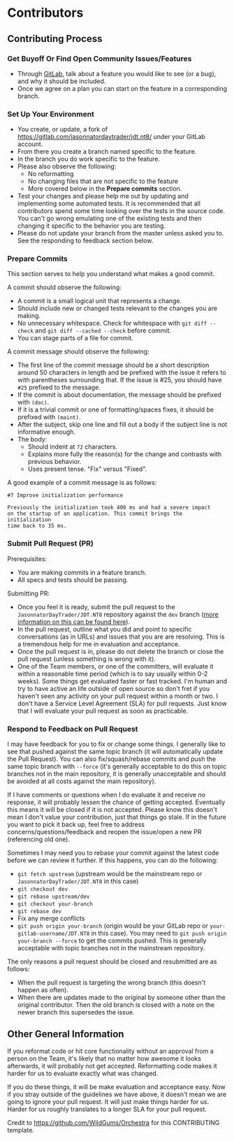 Contributors
============

## Contributing Process

### Get Buyoff Or Find Open Community Issues/Features

 * Through [GitLab](https://gitlab.com/jasonnatordaytrader/jdt.nt8/issues), talk about a feature you would like to see (or a bug), and why it should be included.
 * Once we agree on a plan you can start on the feature in a corresponding branch.

### Set Up Your Environment

 * You create, or update, a fork of https://gitlab.com/jasonnatordaytrader/jdt.nt8/ under your GitLab account.
 * From there you create a branch named specific to the feature.
 * In the branch you do work specific to the feature.
 * Please also observe the following:
    * No reformatting
    * No changing files that are not specific to the feature
    * More covered below in the **Prepare commits** section.
 * Test your changes and please help me out by updating and implementing some automated tests. It is recommended that all contributors spend some time looking over the tests in the source code. You can't go wrong emulating one of the existing tests and then changing it specific to the behavior you are testing.
 * Please do not update your branch from the master unless asked you to. See the responding to feedback section below.

### Prepare Commits

This section serves to help you understand what makes a good commit.

A commit should observe the following:

 * A commit is a small logical unit that represents a change.
 * Should include new or changed tests relevant to the changes you are making.
 * No unnecessary whitespace. Check for whitespace with `git diff --check` and `git diff --cached --check` before commit.
 * You can stage parts of a file for commit.

A commit message should observe the following:

  * The first line of the commit message should be a short description around 50 characters in length and be prefixed with the issue it refers to with parentheses surrounding that. If the issue is #25, you should have `#25` prefixed to the message.
  * If the commit is about documentation, the message should be prefixed with `(doc)`.
  * If it is a trivial commit or one of formatting/spaces fixes, it should be prefixed with `(maint)`.
  * After the subject, skip one line and fill out a body if the subject line is not informative enough.
  * The body:
    * Should indent at `72` characters.
    * Explains more fully the reason(s) for the change and contrasts with previous behavior.
    * Uses present tense. "Fix" versus "Fixed".

A good example of a commit message is as follows:

```
#7 Improve initialization performance

Previously the initialization took 400 ms and had a severe impact
on the startup of an application. This commit brings the initialization
time back to 35 ms.
```

### Submit Pull Request (PR)

Prerequisites:

 * You are making commits in a feature branch.
 * All specs and tests should be passing.

Submitting PR:

 * Once you feel it is ready, submit the pull request to the `JasonnatorDayTrader/JDT.NT8` repository against the ````dev```` branch ([more information on this can be found here](https://docs.gitlab.com/ee/user/project/merge_requests/creating_merge_requests.html)).
 * In the pull request, outline what you did and point to specific conversations (as in URLs) and issues that you are are resolving. This is a tremendous help for me in evaluation and acceptance.
 * Once the pull request is in, please do not delete the branch or close the pull request (unless something is wrong with it).
 * One of the Team members, or one of the committers, will evaluate it within a reasonable time period (which is to say usually within 0-2 weeks). Some things get evaluated faster or fast tracked. I'm human and try to have active an life outside of open source so don't fret if you haven't seen any activity on your pull request within a month or two. I don't have a Service Level Agreement (SLA) for pull requests. Just know that I will evaluate your pull request as soon as practicable.

### Respond to Feedback on Pull Request

I may have feedback for you to fix or change some things. I generally like to see that pushed against the same topic branch (it will automatically update the Pull Request). You can also fix/squash/rebase commits and push the same topic branch with `--force` (it's generally acceptable to do this on topic branches not in the main repository, it is generally unacceptable and should be avoided at all costs against the main repository).

If I have comments or questions when I do evaluate it and receive no response, it will probably lessen the chance of getting accepted. Eventually this means it will be closed if it is not accepted. Please know this doesn't mean I don't value your contribution, just that things go stale. If in the future you want to pick it back up, feel free to address concerns/questions/feedback and reopen the issue/open a new PR (referencing old one).

Sometimes I may need you to rebase your commit against the latest code before we can review it further. If this happens, you can do the following:

 * `git fetch upstream` (upstream would be the mainstream repo or `JasonnatorDayTrader/JDT.NT8` in this case)
 * `git checkout dev`
 * `git rebase upstream/dev`
 * `git checkout your-branch`
 * `git rebase dev`
 * Fix any merge conflicts
 * `git push origin your-branch` (origin would be your GitLab repo or `your-gitlab-username/JDT.NT8` in this case). You may need to `git push origin your-branch --force` to get the commits pushed. This is generally acceptable with topic branches not in the mainstream repository.

The only reasons a pull request should be closed and resubmitted are as follows:

  * When the pull request is targeting the wrong branch (this doesn't happen as often).
  * When there are updates made to the original by someone other than the original contributor. Then the old branch is closed with a note on the newer branch this supersedes the issue.

## Other General Information

If you reformat code or hit core functionality without an approval from a person on the Team, it's likely that no matter how awesome it looks afterwards, it will probably not get accepted. Reformatting code makes it harder for us to evaluate exactly what was changed.

If you do these things, it will be make evaluation and acceptance easy. Now if you stray outside of the guidelines we have above, it doesn't mean we are going to ignore your pull request. It will just make things harder for us.  Harder for us roughly translates to a longer SLA for your pull request.

Credit to https://github.com/WildGums/Orchestra for this CONTRIBUTING template.